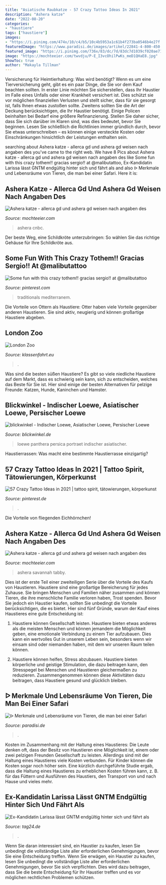 ```yaml
---
title: "Asiatische Raubkatze - 57 Crazy Tattoo Ideas In 2021"
description: "Ashera katze"
date: "2022-08-20"
categories:
- "haustiere"
tags: ["haustiere"]
images:
- "https://i.pinimg.com/474x/10/c4/b5/10c4b5953a1c61b4f273ba0546b4e27f.jpg"
featuredImage: "https://www.paradisi.de/images/artikel/22841-4-800-450.jpg"
featured_image: "https://i.pinimg.com/736x/83/dc/7d/83dc7d1039cf020ae71c0827460d7322.jpg"
image: "https://mochteeier.com/twvdju/P-E_I3vcOhilPwKs_meD1QHaE8.jpg"
ShowToc: true
author: "Makayla Tillman"
---
```



Versicherung für Heimtierhaltung: Was wird benötigt?
Wenn es um eine Tierversicherung geht, gibt es ein paar Dinge, die Sie vor dem Kauf beachten sollten.
In erster Linie möchten Sie sicherstellen, dass Ihr Haustier im Falle eines Unfalls oder einer Krankheit versichert ist. Dies schützt sie vor möglichen finanziellen Verlusten und stellt sicher, dass für sie gesorgt ist, falls Ihnen etwas zustoßen sollte.
 Zweitens sollten Sie die Art der Deckung berücksichtigen, die Ihr Haustier benötigt. Einige Policen beinhalten bei Bedarf eine größere Refinanzierung. Stellen Sie daher sicher, dass Sie sich darüber im Klaren sind, was dies bedeutet, bevor Sie beginnen. Lesen Sie schließlich die Richtlinien immer gründlich durch, bevor Sie etwas unterschreiben – es können einige versteckte Kosten oder Einschränkungen hinsichtlich der Leistungen enthalten sein.

	

		
searching about Ashera katze - allerca gd und ashera gd weisen nach angaben des you've came to the right web. We have 8 Pics about Ashera katze - allerca gd und ashera gd weisen nach angaben des like Some fun with this crazy tothem!! gracias sergio!! at @malibutattoo, Ex-Kandidatin Larissa lässt GNTM endgültig hinter sich und fährt als and also ᐅ Merkmale und Lebensräume von Tieren, die man bei einer Safari. Here it is:
		
    
## Ashera Katze - Allerca Gd Und Ashera Gd Weisen Nach Angaben Des

<img loading=lazy src="https://mochteeier.com/twvdju/P-E_I3vcOhilPwKs_meD1QHaE8.jpg" onerror="this.onerror=null;this.src='https://tse2.mm.bing.net/th?id=OIP.fOq8-JyVVDBH-RtU3jlzPgAAAA&amp;pid=15.1';" alt="Ashera katze - allerca gd und ashera gd weisen nach angaben des">

_Source: mochteeier.com_

>ashera cnbc. 

	

Der beste Weg, eine Schildkröte unterzubringen: So wählen Sie das richtige Gehäuse für Ihre Schildkröte aus.

    
## Some Fun With This Crazy Tothem!! Gracias Sergio!! At @malibutattoo

<img loading=lazy src="https://i.pinimg.com/736x/83/dc/7d/83dc7d1039cf020ae71c0827460d7322.jpg" onerror="this.onerror=null;this.src='https://tse4.mm.bing.net/th?id=OIP.pEqPFawKZPrAaBmEMn65IAHaJQ&amp;pid=15.1';" alt="Some fun with this crazy tothem!! gracias sergio!! at @malibutattoo">

_Source: pinterest.com_

>traditionals mediterranem. 

	

Die Vorteile von Ottern als Haustiere: Otter haben viele Vorteile gegenüber anderen Haustieren. Sie sind aktiv, neugierig und können großartige Haustiere abgeben.

    
## London Zoo

<img loading=lazy src="https://www.klassenfahrt.eu/UserFiles/Image/Europa/london-zoo/totenkopfaeffchen.jpg" onerror="this.onerror=null;this.src='https://tse2.mm.bing.net/th?id=OIP.m1WrRs1-Dv7bthxp6mVYjwHaE8&amp;pid=15.1';" alt="London Zoo">

_Source: klassenfahrt.eu_

>. 

	

Was sind die besten süßen Haustiere?
Es gibt so viele niedliche Haustiere auf dem Markt, dass es schwierig sein kann, sich zu entscheiden, welches das Beste für Sie ist. Hier sind einige der besten Alternativen für pelzige Freunde: Katzen, Hunde, Kaninchen und Hamster.

    
## Blickwinkel - Indischer Loewe, Asiatischer Loewe, Persischer Loewe

<img loading=lazy src="https://www.blickwinkel.de/archive/BLWS280874.jpg" onerror="this.onerror=null;this.src='https://tse2.mm.bing.net/th?id=OIP.PMOZAXg6vtlslBnbyu-sSQHaE6&amp;pid=15.1';" alt="blickwinkel - Indischer Loewe, Asiatischer Loewe, Persischer Loewe">

_Source: blickwinkel.de_

>loewe panthera persica portraet indischer asiatischer. 

	

Haustierrassen: Was macht eine bestimmte Haustierrasse einzigartig?

    
## 57 Crazy Tattoo Ideas In 2021 | Tattoo Spirit, Tätowierungen, Körperkunst

<img loading=lazy src="https://i.pinimg.com/474x/10/c4/b5/10c4b5953a1c61b4f273ba0546b4e27f.jpg" onerror="this.onerror=null;this.src='https://tse2.mm.bing.net/th?id=OIP.RcT6ePlsb6IgZ4zD8n62kgAAAA&amp;pid=15.1';" alt="57 Crazy Tattoo Ideas in 2021 | tattoo spirit, tätowierungen, körperkunst">

_Source: pinterest.de_

>. 

	

Die Vorteile von fliegenden Eichhörnchen!

    
## Ashera Katze - Allerca Gd Und Ashera Gd Weisen Nach Angaben Des

<img loading=lazy src="https://mochteeier.com/twvdju/ZVihgtXHWXB0xPXT2oaHJAHaJK.jpg" onerror="this.onerror=null;this.src='https://tse3.mm.bing.net/th?id=OIP.1cxUNWFEMCS14IgdZO09NgAAAA&amp;pid=15.1';" alt="Ashera katze - allerca gd und ashera gd weisen nach angaben des">

_Source: mochteeier.com_

>ashera savannah tabby. 

	

Dies ist der erste Teil einer zweiteiligen Serie über die Vorteile des Kaufs von Haustieren.
Haustiere sind eine großartige Bereicherung für jedes Zuhause. Sie bringen Menschen und Familien näher zusammen und können Tieren, die ihre menschliche Familie verloren haben, Trost spenden. Bevor Sie jedoch ein Haustier kaufen, sollten Sie unbedingt die Vorteile berücksichtigen, die es bietet. Hier sind fünf Gründe, warum der Kauf eines Haustieres eine gute Entscheidung ist:
1) Haustiere können Gesellschaft leisten. Haustiere bieten etwas anderes als die meisten Menschen und können jemandem die Möglichkeit geben, eine emotionale Verbindung zu einem Tier aufzubauen. Dies kann ein wertvolles Gut in unserem Leben sein, besonders wenn wir einsam sind oder niemanden haben, mit dem wir unseren Raum teilen können.

2) Haustiere können helfen, Stress abzubauen. Haustiere bieten körperliche und geistige Stimulation, die dazu beitragen kann, den Stresspegel bei Menschen und Haustieren gleichermaßen zu reduzieren. Zusammengenommen können diese Aktivitäten dazu beitragen, dass Haustiere gesund und glücklich bleiben.

    
## ᐅ Merkmale Und Lebensräume Von Tieren, Die Man Bei Einer Safari

<img loading=lazy src="https://www.paradisi.de/images/artikel/22841-4-800-450.jpg" onerror="this.onerror=null;this.src='https://tse2.mm.bing.net/th?id=OIP.kn5BF538Zz0gqW7FE5nZNQHaEK&amp;pid=15.1';" alt="ᐅ Merkmale und Lebensräume von Tieren, die man bei einer Safari">

_Source: paradisi.de_

>. 

	

Kosten im Zusammenhang mit der Haltung eines Haustieres:
Die Leute denken oft, dass der Besitz von Haustieren eine Möglichkeit ist, einem oder zwei pelzigen Freunden Gesellschaft zu leisten. Allerdings sind mit der Haltung eines Haustieres viele Kosten verbunden. Für Kinder können die Kosten sogar noch höher sein. Eine kürzlich durchgeführte Studie ergab, dass die Haltung eines Haustieres zu erheblichen Kosten führen kann, z. B. für das Füttern und Ausführen des Haustiers, den Transport von und nach Hause und vieles mehr.

    
## Ex-Kandidatin Larissa Lässt GNTM Endgültig Hinter Sich Und Fährt Als

<img loading=lazy src="https://media.tag24.de/720x480/b/m/bm9dlsxm5tmq72oaw6kuzpuu3ru4xvb3.jpg" onerror="this.onerror=null;this.src='https://tse1.mm.bing.net/th?id=OIP.IgT-5o5UylHpBGFi3acFDgHaE8&amp;pid=15.1';" alt="Ex-Kandidatin Larissa lässt GNTM endgültig hinter sich und fährt als">

_Source: tag24.de_

>. 

	

Wenn Sie daran interessiert sind, ein Haustier zu kaufen, lesen Sie unbedingt die vollständige Liste aller erforderlichen Genehmigungen, bevor Sie eine Entscheidung treffen.
Wenn Sie erwägen, ein Haustier zu kaufen, lesen Sie unbedingt die vollständige Liste aller erforderlichen Genehmigungen, bevor Sie sich verpflichten. Dies wird dazu beitragen, dass Sie die beste Entscheidung für Ihr Haustier treffen und es vor möglichen rechtlichen Problemen schützen.

